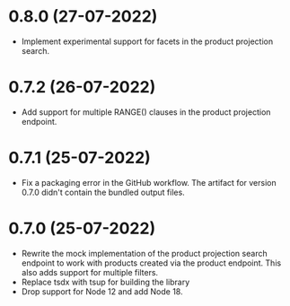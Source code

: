 0.8.0 (27-07-2022)
==================
- Implement experimental support for facets in the product projection search.

0.7.2 (26-07-2022)
==================
 - Add support for multiple RANGE() clauses in the product projection endpoint.

0.7.1 (25-07-2022)
==================
 - Fix a packaging error in the GitHub workflow. The artifact for version 0.7.0 didn't contain the bundled output files.


0.7.0 (25-07-2022)
==================
 - Rewrite the mock implementation of the product projection search endpoint to work with products created via the product endpoint. This also adds support for multiple filters.
 - Replace tsdx with tsup for building the library
 - Drop support for Node 12 and add Node 18.
